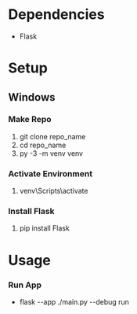 # Dependencies

- Flask

# Setup

## Windows

### Make Repo

1. git clone repo_name
2. cd repo_name
3. py -3 -m venv venv

### Activate Environment

1. venv\Scripts\activate

### Install Flask

1. pip install Flask

# Usage

### Run App

- flask --app ./main.py --debug run
